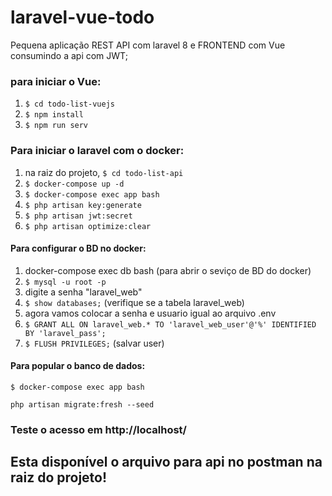 # laravel-vue-todo
Pequena aplicação REST API com laravel 8 e FRONTEND com Vue consumindo a api com JWT;


### para iniciar o Vue:


1. ``` $ cd todo-list-vuejs ```
2. ``` $ npm install ```
3. ``` $ npm run serv ```


### Para iniciar o laravel com o docker:


1. na raiz do projeto, ``` $ cd todo-list-api ```
2. ``` $ docker-compose up -d ```
3. ``` $ docker-compose exec app bash ```
4. ``` $ php artisan key:generate ```
5. ``` $ php artisan jwt:secret ```
6. ``` $ php artisan optimize:clear ```



#### Para configurar o BD no docker:


1. docker-compose exec db bash (para abrir o seviço de BD do docker)
2. ``` $ mysql -u root -p ```
3. digite a senha "laravel_web"
4. ``` $ show databases; ``` (verifique se a tabela laravel_web)
5. agora vamos colocar a senha e usuario igual ao arquivo .env
6. ``` $ GRANT ALL ON laravel_web.* TO 'laravel_web_user'@'%' IDENTIFIED BY 'laravel_pass'; ```
7. ``` $ FLUSH PRIVILEGES; ``` (salvar user)

#### Para popular o banco de dados:

```
$ docker-compose exec app bash 
```

```
php artisan migrate:fresh --seed
```

### Teste o acesso em http://localhost/


## Esta disponível o arquivo para api no postman na raiz do projeto!
